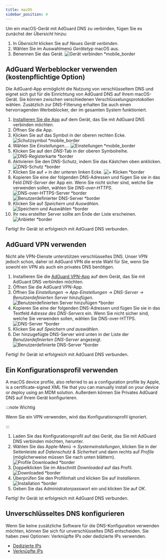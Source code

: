 ```yaml
---
title: macOS
sidebar_position: 4
---
```


Um ein macOS-Gerät mit AdGuard DNS zu verbinden, fügen Sie es zunächst der _Übersicht_ hinzu:

1. In _Übersicht_ klicken Sie auf _Neues Gerät verbinden_.
2. Wählen Sie im Auswahlmenü _Gerätetyp_ macOS aus.
3. Benennen Sie das Gerät.
    ![Gerät verbinden \*mobile_border](https://cdn.adtidy.org/content/kb/dns/private/new_dns/connect/mac_ab/choose_mac.png)

## AdGuard Werbeblocker verwenden (kostenpflichtige Option)

Die AdGuard-App ermöglicht die Nutzung von verschlüsseltem DNS und eignet sich gut für die Einrichtung von AdGuard DNS auf Ihrem macOS-Gerät. Sie können zwischen verschiedenen Verschlüsselungsprotokollen wählen. Zusätzlich zur DNS-Filterung erhalten Sie auch einen hervorragenden Werbeblocker, der im gesamten System funktioniert.

1. [Installieren Sie die App](https://adguard.com/adguard-mac/overview.html) auf dem Gerät, das Sie mit AdGuard DNS verbinden möchten.
2. Öffnen Sie die App.
3. Klicken Sie auf das Symbol in der oberen rechten Ecke.
    ![Schutzsymbol \*mobile_border](https://cdn.adtidy.org/content/kb/dns/private/new_dns/connect/mac_ab/mac_step3.png)
4. Wählen Sie _Einstellungen..._.
    ![Einstellungen \*mobile_border](https://cdn.adtidy.org/content/kb/dns/private/new_dns/connect/mac_ab/mac_step4.png)
5. Klicken Sie auf den _DNS_-Tab in der oberen Symbolreihe.
    ![DNS-Registerkarte \*border](https://cdn.adtidy.org/content/kb/dns/private/new_dns/connect/mac_ab/mac_step5.png)
6. Aktivieren Sie den DNS-Schutz, indem Sie das Kästchen oben anklicken.
    ![DNS-Schutz \*border](https://cdn.adtidy.org/content/kb/dns/private/new_dns/connect/mac_ab/mac_step6.png)
7. Klicken Sie auf _+_ in der unteren linken Ecke.
    ![+ Klicken \*border](https://cdn.adtidy.org/content/kb/dns/private/new_dns/connect/mac_ab/mac_step7.png)
8. Kopieren Sie eine der folgenden DNS-Adressen und fügen Sie sie in das Feld _DNS-Server_ der App ein. Wenn Sie nicht sicher sind, welche Sie verwenden sollen, wählen Sie _DNS-over-HTTPS_.
    ![DNS-over-HTTPS-Server \*border](https://cdn.adtidy.org/content/kb/dns/private/new_dns/connect/mac_ab/mac_step8_1.png)
    ![Benutzerdefinierter DNS-Server \*border](https://cdn.adtidy.org/content/kb/dns/private/new_dns/connect/mac_ab/mac_step8_2.png)
9. Klicken Sie auf _Speichern und Auswählen_.
    ![Speichern und Auswählen \*border](https://cdn.adtidy.org/content/kb/dns/private/new_dns/connect/mac_ab/mac_step9.png)
10. Ihr neu erstellter Server sollte am Ende der Liste erscheinen.
    ![Anbieter \*border](https://cdn.adtidy.org/content/kb/dns/private/new_dns/connect/mac_ab/mac_step10.png)

Fertig! Ihr Gerät ist erfolgreich mit AdGuard DNS verbunden.

## AdGuard VPN verwenden

Nicht alle VPN-Dienste unterstützen verschlüsseltes DNS. Unser VPN jedoch schon, daher ist AdGuard VPN die erste Wahl für Sie, wenn Sie sowohl ein VPN als auch ein privates DNS benötigen.

1. Installieren Sie die [AdGuard VPN-App](https://adguard-vpn.com/mac/overview.html) auf dem Gerät, das Sie mit AdGuard DNS verbinden möchten.
2. Öffnen Sie die AdGuard VPN-App.
3. Öffnen Sie _Einstellungen_ → _App-Einstellungen_ → _DNS-Server_ → _Benutzerdefinierten Server hinzufügen_.
    ![Benutzerdefinierten Server hinzufügen \*border](https://cdn.adtidy.org/content/kb/dns/private/new_dns/connect/mac_vpn/mac_step3.png)
4. Kopieren Sie eine der folgenden DNS-Adressen und fügen Sie sie in das Textfeld _Adresse des DNS-Servers_ ein. Wenn Sie nicht sicher sind, welche Sie verwenden sollen, wählen Sie DNS-over-HTTPS.
    ![DNS-Server \*border](https://cdn.adtidy.org/content/kb/dns/private/new_dns/connect/mac_vpn/mac_step4.png)
5. Klicken Sie auf _Speichern und auswählen_.
6. Der hinzugefügte DNS-Server wird unten in der Liste der _Benutzerdefinierten DNS-Server_ angezeigt.
    ![Benutzerdefinierte DNS-Server \*border](https://cdn.adtidy.org/content/kb/dns/private/new_dns/connect/mac_vpn/mac_step6.png)

Fertig! Ihr Gerät ist erfolgreich mit AdGuard DNS verbunden.

## Ein Konfigurationsprofil verwenden

A macOS device profile, also referred to as a configuration profile by Apple, is a certificate-signed XML file that you can manually install on your device or deploy using an MDM solution. Außerdem können Sie Privates AdGuard DNS auf Ihrem Gerät konfigurieren.

:::note Wichtig

Wenn Sie ein VPN verwenden, wird das Konfigurationsprofil ignoriert.

:::

1. Laden Sie das Konfigurationsprofil auf das Gerät, das Sie mit AdGuard DNS verbinden möchten, herunter.
2. Wählen Sie das Apple-Menü → _Systemeinstellungen_, klicken Sie in der Seitenleiste auf _Datenschutz & Sicherheit_ und dann rechts auf _Profile_ (möglicherweise müssen Sie nach unten blättern).
    ![Profile Downloaded \*border](https://cdn.adtidy.org/content/kb/dns/private/new_dns/connect/mac_profile/mac_step2.png)
3. Doppelklicken Sie im Abschnitt _Downloaded_ auf das Profil.
    ![Downloaded \*border](https://cdn.adtidy.org/content/kb/dns/private/new_dns/connect/mac_profile/mac_step3.png)
4. Überprüfen Sie den Profilinhalt und klicken Sie auf _Installieren_.
    ![Installation \*border](https://cdn.adtidy.org/content/kb/dns/private/new_dns/connect/mac_profile/mac_step4.png)
5. Geben Sie das Administratorpasswort ein und klicken Sie auf _OK_.

Fertig! Ihr Gerät ist erfolgreich mit AdGuard DNS verbunden.

## Unverschlüsseltes DNS konfigurieren

Wenn Sie keine zusätzliche Software für die DNS-Konfiguration verwenden möchten, können Sie sich für unverschlüsseltes DNS entscheiden. Sie haben zwei Optionen: Verknüpfte IPs oder dedizierte IPs verwenden.

- [Dedizierte IPs](/private-dns/connect-devices/other-options/dedicated-ip.md)
- [Verknüpfte IPs](/private-dns/connect-devices/other-options/linked-ip.md)
